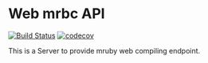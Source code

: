 # Web mrbc API

[![Build Status](https://travis-ci.org/KamataRyo/web-mrbc-api.svg?branch=master)](https://travis-ci.org/KamataRyo/web-mrbc-api)
[![codecov](https://codecov.io/gh/KamataRyo/web-mrbc-api/branch/master/graph/badge.svg)](https://codecov.io/gh/KamataRyo/web-mrbc-api)


This is a Server to provide mruby web compiling endpoint.
